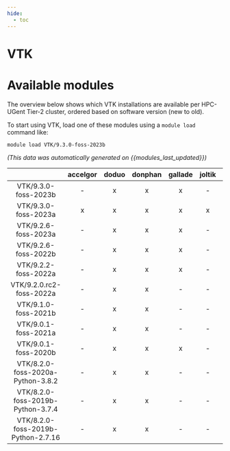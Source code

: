 ```yaml
---
hide:
  - toc
---
```


VTK
===

# Available modules


The overview below shows which VTK installations are available per HPC-UGent Tier-2 cluster, ordered based on software version (new to old).

To start using VTK, load one of these modules using a `module load` command like:

```shell
module load VTK/9.3.0-foss-2023b
```

*(This data was automatically generated on {{modules_last_updated}})*  

| |accelgor|doduo|donphan|gallade|joltik|shinx|skitty|
| :---: | :---: | :---: | :---: | :---: | :---: | :---: | :---: |
|VTK/9.3.0-foss-2023b|-|x|x|x|-|x|x|
|VTK/9.3.0-foss-2023a|x|x|x|x|x|x|x|
|VTK/9.2.6-foss-2023a|-|x|x|x|-|x|x|
|VTK/9.2.6-foss-2022b|-|x|x|x|-|-|-|
|VTK/9.2.2-foss-2022a|-|x|x|x|-|-|-|
|VTK/9.2.0.rc2-foss-2022a|-|x|x|-|-|-|-|
|VTK/9.1.0-foss-2021b|-|x|x|-|-|-|-|
|VTK/9.0.1-foss-2021a|-|x|x|-|-|-|-|
|VTK/9.0.1-foss-2020b|-|x|x|x|-|-|-|
|VTK/8.2.0-foss-2020a-Python-3.8.2|-|x|x|-|-|-|-|
|VTK/8.2.0-foss-2019b-Python-3.7.4|-|x|x|-|-|-|-|
|VTK/8.2.0-foss-2019b-Python-2.7.16|-|x|x|-|-|-|-|
